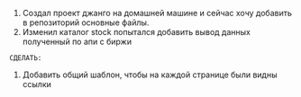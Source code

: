 1) Создал проект джанго на домашней машине и сейчас хочу добавить в репозиторий основные файлы.
2) Изменил каталог stock  попытался добавить вывод данных полученный по апи с биржи

`СДЕЛАТЬ:`
1) Добавить общий шаблон, чтобы на каждой странице были видны ссылки
